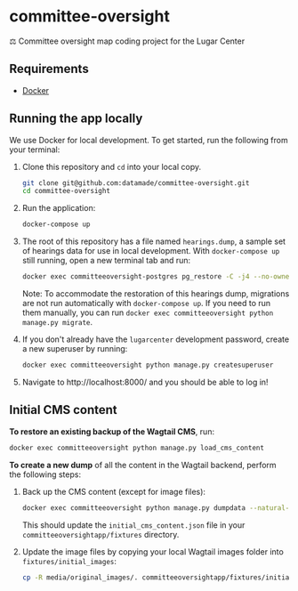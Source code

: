 # committee-oversight
⚖️ Committee oversight map coding project for the Lugar Center

## Requirements

- [Docker](https://www.docker.com/)


## Running the app locally

We use Docker for local development. To get started, run the following from your terminal:

1. Clone this repository and `cd` into your local copy.

    ```bash
    git clone git@github.com:datamade/committee-oversight.git
    cd committee-oversight
    ```

2. Run the application:

    ```bash
    docker-compose up
    ```

3. The root of this repository has a file named `hearings.dump`, a sample set of hearings data for use in local development. With `docker-compose up` still running, open a new terminal tab and run:

    ```bash
    docker exec committeeoversight-postgres pg_restore -C -j4 --no-owner -U postgres -d hearings /app/hearings.dump
    ```

    Note: To accommodate the restoration of this hearings dump, migrations are not run automatically with `docker-compose up`. If you need to run them manually, you can run `docker exec committeeoversight python manage.py migrate`.

4. If you don't already have the `lugarcenter` development password, create a new superuser by running:

    ```bash
    docker exec committeeoversight python manage.py createsuperuser
    ```

5. Navigate to http://localhost:8000/ and you should be able to log in!


## Initial CMS content

**To restore an existing backup of the Wagtail CMS**, run:

```bash
docker exec committeeoversight python manage.py load_cms_content
```

**To create a new dump** of all the content in the Wagtail backend, perform the following steps:

1. Back up the CMS content (except for image files):

    ```bash
    docker exec committeeoversight python manage.py dumpdata --natural-foreign --indent 2 -e core -e legislative -e committeeoversightapp -e contenttypes -e auth.permission -e wagtailcore.groupcollectionpermission -e wagtailcore.grouppagepermission -e wagtailimages.rendition -e sessions > committeeoversightapp/fixtures/initial_cms_content.json
    ```

    This should update the `initial_cms_content.json` file in your `committeeoversightapp/fixtures`
    directory.

2. Update the image files by copying your local Wagtail images folder into `fixtures/initial_images`:

    ```bash
    cp -R media/original_images/. committeeoversightapp/fixtures/initial_images/
    ```
